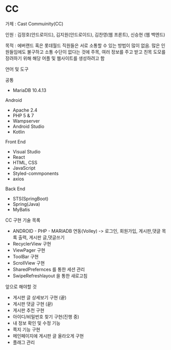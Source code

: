 # CC
가제 : Cast Commuinity(CC)

인원 : 김정호(안드로이드), 김지원(안드로이드), 김찬영(웹 프론트), 신승현 (웹 백엔드)

목적 : 에버랜드 혹은 롯데월드 직원들은 서로 소통할 수 있는 방법이 많이 없음.
많은 인원들임에도 불구하고 소통 수단이 없다는 것에 주목, 여러 정보를 주고 받고
친목 도모를 장려하기 위해 해당 어플 및 웹사이트를 생성하려고 함

언어 및 도구 

공통
- MariaDB 10.4.13

Android
- Apache 2.4
- PHP 5 & 7
- Wampserver
- Android Studio
- Kotlin

Front End
- Visual Studio
- React
- HTML, CSS
- JavaScript
- Styled-commponents
- axios

Back End
- STS(SpringBoot)
- Spring(Java)
- MyBatis


CC 구현 기술 목록

- ANDROID - PHP - MARIADB 연동(Volley)
-> 로그인, 회원가입, 게시판,댓글 목록 출력, 게시판 글,댓글쓰기 
- RecyclerView 구현
- ViewPager 구현
- ToolBar 구현
- ScrollView 구현
- SharedPrefernces 를 통한 세션 관리
- SwipeRefreshlayout 을 통한 새로고침

앞으로 해야할 것
- 게시판 글 상세보기 구현 (끝)
- 게시판 댓글 구현 (끝)
- 게시판 추천 구현
- 아이디/비밀번호 찾기 구현(진행 중)
- 내 정보 확인 및 수정 기능
-  쪽지 기능 구현
-  메인페이지에 게시판 글 올라오게 구현
-  플래그 관리


